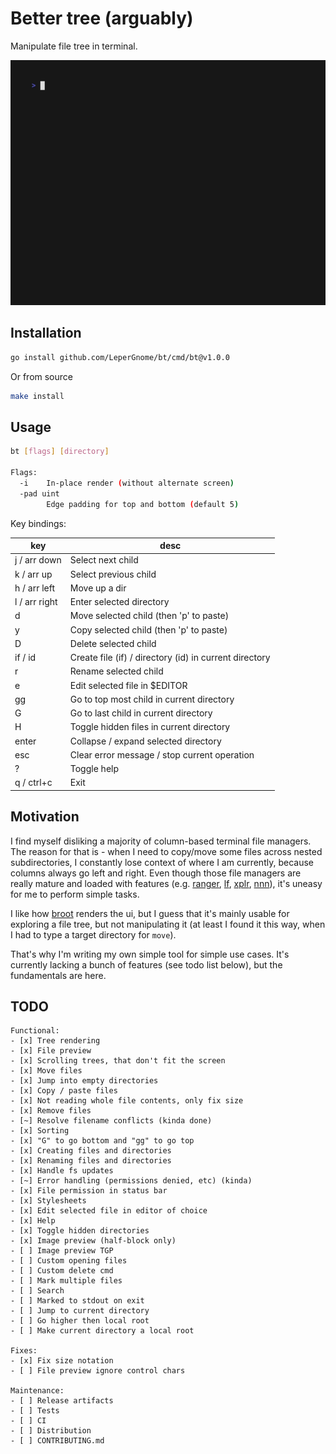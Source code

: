 # Better tree (arguably)

Manipulate file tree in terminal.

<img alt="Preview" src="assets/preview.gif" width="600" />

## Installation

```bash
go install github.com/LeperGnome/bt/cmd/bt@v1.0.0
```

Or from source

```bash
make install
```

## Usage

```bash
bt [flags] [directory]

Flags:
  -i    In-place render (without alternate screen)
  -pad uint
        Edge padding for top and bottom (default 5)
```

Key bindings:

| key           | desc                                                   |
|---------------|--------------------------------------------------------|
| j / arr down  | Select next child                                      |
| k / arr up    | Select previous child                                  |
| h / arr left  | Move up a dir                                          |
| l / arr right | Enter selected directory                               |
| d             | Move selected child (then 'p' to paste)                |
| y             | Copy selected child (then 'p' to paste)                |
| D             | Delete selected child                                  |
| if / id       | Create file (if) / directory (id) in current directory |
| r             | Rename selected child                                  |
| e             | Edit selected file in $EDITOR                          |
| gg            | Go to top most child in current directory              |
| G             | Go to last child in current directory                  |
| H             | Toggle hidden files in current directory               |
| enter         | Collapse / expand selected directory                   |
| esc           | Clear error message / stop current operation           |
| ?             | Toggle help                                            |
| q / ctrl+c    | Exit                                                   |

## Motivation

I find myself disliking a majority of column-based terminal file managers.
The reason for that is - when I need to copy/move some files across nested subdirectories, 
I constantly lose context of where I am currently, because columns always go left and right. 
Even though those file managers are really mature and loaded with features (e.g. [ranger](https://github.com/ranger/ranger), [lf](https://github.com/gokcehan/lf), [xplr](https://github.com/sayanarijit/xplr), [nnn](https://github.com/jarun/nnn)), it's uneasy for me to perform simple tasks.

I like how [broot](https://github.com/Canop/broot) renders the ui, but I guess that it's mainly usable for exploring a file tree, but not manipulating it (at least I found it this way, when I had to type a target directory for `move`).

That's why I'm writing my own simple tool for simple use cases. It's currently lacking a bunch of features (see todo list below), but the fundamentals are here.

## TODO
```
Functional:
- [x] Tree rendering
- [x] File preview
- [x] Scrolling trees, that don't fit the screen
- [x] Move files
- [x] Jump into empty directories
- [x] Copy / paste files
- [x] Not reading whole file contents, only fix size
- [x] Remove files
- [~] Resolve filename conflicts (kinda done)
- [x] Sorting
- [x] "G" to go bottom and "gg" to go top
- [x] Creating files and directories
- [x] Renaming files and directories
- [x] Handle fs updates
- [~] Error handling (permissions denied, etc) (kinda)
- [x] File permission in status bar
- [x] Stylesheets
- [x] Edit selected file in editor of choice
- [x] Help
- [x] Toggle hidden directories
- [x] Image preview (half-block only)
- [ ] Image preview TGP
- [ ] Custom opening files
- [ ] Custom delete cmd
- [ ] Mark multiple files
- [ ] Search
- [ ] Marked to stdout on exit
- [ ] Jump to current directory
- [ ] Go higher then local root
- [ ] Make current directory a local root

Fixes:
- [x] Fix size notation
- [ ] File preview ignore control chars

Maintenance:
- [ ] Release artifacts
- [ ] Tests
- [ ] CI
- [ ] Distribution
- [ ] CONTRIBUTING.md
```
